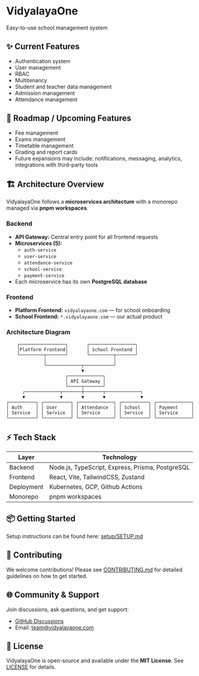 # VidyalayaOne

Easy-to-use school management system

## ✨ Current Features

- Authentication system  
- User management 
- RBAC
- Multitenancy
- Student and teacher data management
- Admission management
- Attendance management

## 🔮 Roadmap / Upcoming Features

- Fee management  
- Exams management  
- Timetable management  
- Grading and report cards  
- Future expansions may include: notifications, messaging, analytics, integrations with third-party tools

## 🏗 Architecture Overview

VidyalayaOne follows a **microservices architecture** with a monorepo managed via **pnpm workspaces**.

### Backend
- **API Gateway:** Central entry point for all frontend requests  
- **Microservices (5):**  
  - `auth-service`  
  - `user-service`  
  - `attendance-service`  
  - `school-service`  
  - `payment-service`  
- Each microservice has its own **PostgreSQL database**

### Frontend
- **Platform Frontend:** `vidyalayaone.com` — for school onboarding  
- **School Frontend:** `*.vidyalayaone.com` — our actual product

### Architecture Diagram
```
    ┌─────────────────┐       ┌─────────────────┐
    │Platform Frontend│       │ School Frontend │
    └─────────┬───────┘       └─────────┬───────┘
              │                         │
              └─────────────┬───────────┘
                            ▼
                      ┌─────────────┐
                      │ API Gateway │
                      └─────┬───────┘
      ┌─────────────┬───────┼───────┬─────────────┐
      ▼             ▼       ▼       ▼             ▼
┌──────────┐ ┌──────────┐ ┌─────────────┐ ┌──────────┐ ┌─────────────┐
│ Auth     │ │ User     │ │ Attendance  │ │ School   │ │ Payment     │
│ Service  │ │ Service  │ │ Service     │ │ Service  │ │ Service     │
└──────────┘ └──────────┘ └─────────────┘ └──────────┘ └─────────────┘
```

## ⚡ Tech Stack

| Layer       | Technology |
|------------|------------|
| Backend     | Node.js, TypeScript, Express, Prisma, PostgreSQL |
| Frontend    | React, Vite, TailwindCSS, Zustand |
| Deployment  | Kubernetes, GCP, Github Actions |
| Monorepo    | pnpm workspaces |

## 📦 Getting Started

Setup instructions can be found here: [setup/SETUP.md](setup/SETUP.md)

## 🤝 Contributing

We welcome contributions! Please see [CONTRIBUTING.md](CONTRIBUTING.md) for detailed guidelines on how to get started.

## 🌐 Community & Support

Join discussions, ask questions, and get support:  

- [GitHub Discussions](https://github.com/orgs/vidyalayaone/discussions)
- Email: team@vidyalayaone.com

## 📄 License

VidyalayaOne is open-source and available under the **MIT License**. See [LICENSE](LICENSE) for details.
